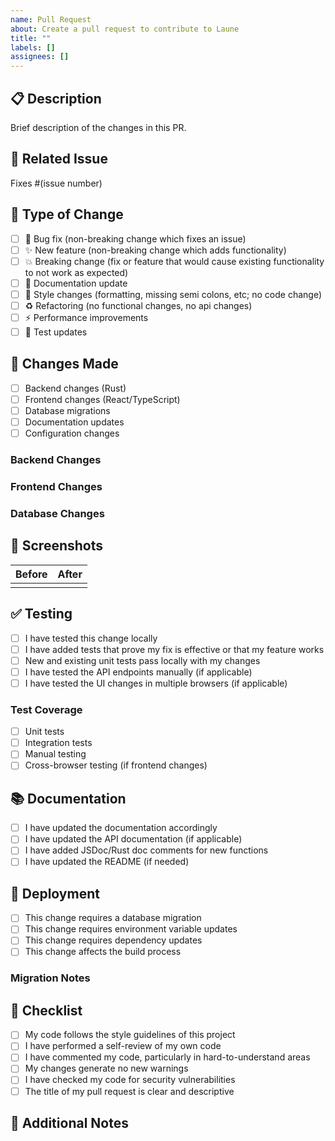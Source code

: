 ```yaml
---
name: Pull Request
about: Create a pull request to contribute to Laune
title: ""
labels: []
assignees: []
---
```


## 📋 Description

Brief description of the changes in this PR.

## 🔗 Related Issue

Fixes #(issue number)

## 🧪 Type of Change

- [ ] 🐛 Bug fix (non-breaking change which fixes an issue)
- [ ] ✨ New feature (non-breaking change which adds functionality)
- [ ] 💥 Breaking change (fix or feature that would cause existing functionality to not work as expected)
- [ ] 📝 Documentation update
- [ ] 🎨 Style changes (formatting, missing semi colons, etc; no code change)
- [ ] ♻️ Refactoring (no functional changes, no api changes)
- [ ] ⚡ Performance improvements
- [ ] 🧪 Test updates

## 🧰 Changes Made

- [ ] Backend changes (Rust)
- [ ] Frontend changes (React/TypeScript)
- [ ] Database migrations
- [ ] Documentation updates
- [ ] Configuration changes

### Backend Changes
<!-- Describe any backend/API changes -->

### Frontend Changes
<!-- Describe any UI/UX changes -->

### Database Changes
<!-- Describe any database schema changes -->

## 📸 Screenshots

<!-- If your changes affect the UI, please include screenshots -->

| Before | After |
|--------|-------|
| <!-- screenshot --> | <!-- screenshot --> |

## ✅ Testing

- [ ] I have tested this change locally
- [ ] I have added tests that prove my fix is effective or that my feature works
- [ ] New and existing unit tests pass locally with my changes
- [ ] I have tested the API endpoints manually (if applicable)
- [ ] I have tested the UI changes in multiple browsers (if applicable)

### Test Coverage

<!-- Describe what you've tested -->

- [ ] Unit tests
- [ ] Integration tests
- [ ] Manual testing
- [ ] Cross-browser testing (if frontend changes)

## 📚 Documentation

- [ ] I have updated the documentation accordingly
- [ ] I have updated the API documentation (if applicable)
- [ ] I have added JSDoc/Rust doc comments for new functions
- [ ] I have updated the README (if needed)

## 🔄 Deployment

- [ ] This change requires a database migration
- [ ] This change requires environment variable updates
- [ ] This change requires dependency updates
- [ ] This change affects the build process

### Migration Notes

<!-- If this requires special deployment steps, describe them here -->

## 🤔 Checklist

- [ ] My code follows the style guidelines of this project
- [ ] I have performed a self-review of my own code
- [ ] I have commented my code, particularly in hard-to-understand areas
- [ ] My changes generate no new warnings
- [ ] I have checked my code for security vulnerabilities
- [ ] The title of my pull request is clear and descriptive

## 🔗 Additional Notes

<!-- Add any additional notes, concerns, or context here -->
